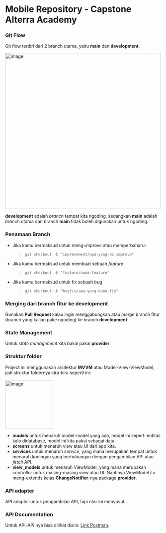 ﻿# Mobile Repository - Capstone Alterra Academy

### Git Flow
Git flow terdiri dari 2 branch utama, yaitu **main** dan **development**.

<img width="501" alt="image" src="https://github.com/capstone-kelompok-7/mobile-disappear/assets/43428328/5f9f0cb0-716d-46b8-a97a-131b5ac2908a">

**development** adalah *branch* tempat kita ngoding, sedangkan **main** adalah *branch* utama dan branch **main** tidak boleh digunakan untuk ngoding.

### Penamaan Branch
- Jika kamu bermaksud untuk meng-_improve_ atau memperbaharui
  > `git checkout -b "improvement/apa-yang-di-improve"`
- Jika kamu bermaksud untuk membuat sebuah _feature_
  > `git checkout -b "feature/nama-feature"`
- Jika kamu bermaksud untuk fix sebuah bug
  > `git checkout -b "bugfix/apa-yang-kamu-fix"`

### Merging dari branch fitur ke development
Gunakan **Pull Request** kalau ingin menggabungkan atau _merge_ branch fitur (branch yang kalian pake ngoding) ke branch **development**.

### State Management
Untuk *state management* kita bakal pakai **provider**.

### Struktur folder
Project ini menggunakan arsitektur **MVVM** atau Model-View-ViewModel, jadi struktur foldernya kira-kira seperti ini:
<br><br>
<img width="154" alt="image" src="https://github.com/capstone-kelompok-7/mobile-disappear/assets/43428328/a10459b7-589d-4628-8069-d4478d6cf51d">
<br>
* **models** untuk menaruh model-model yang ada, model ini seperti entitas kalo didatabase, model ini kita pakai sebagai data.
* **screens** untuk menaruh view atau UI dari app kita.
* **services** untuk menaruh _service_, yang mana merupakan tempat untuk menaruh kodingan yang berhubungan dengan pengambilan API atau _fetch_ API.
* **view_models** untuk menaruh ViewModel, yang mana merupakan _controller_ untuk masing-masing view atau UI. Nantinya ViewModel itu meng-extends kelas **ChangeNotifier**-nya package **provider**.

### API adapter
API adapter untuk pengambilan API, tapi ntar ini menyusul...

### API Documentation
Untuk API-API nya bisa dilihat disini:
[Link Postman](https://documenter.getpostman.com/view/29878742/2s9YXceQx7).

